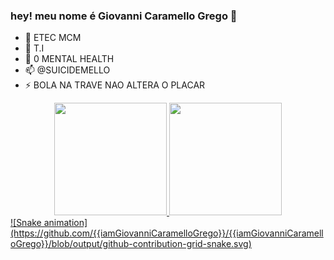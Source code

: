 ### hey! meu nome é Giovanni Caramello Grego 👋


- 🔭 ETEC MCM
- 🌱 T.I
- 🤔 0 MENTAL HEALTH
- 📫 @SUICIDEMELLO
- ⚡ BOLA NA TRAVE NAO ALTERA O PLACAR

<div align="center">
  <a href="https://github.com/iamGiovanniCaramelloGrego">
  <img height="180em" src="https://github-readme-stats.vercel.app/api?username=iamGiovanniCaramelloGrego&show_icons=true&theme=dark&include_all_commits=true&count_private=true"/>
  <img height="180em" src="https://github-readme-stats.vercel.app/api/top-langs/?username=iamGiovanniCaramelloGrego&layout=compact&langs_count=7&theme=dracula"/>
</div>
![Snake animation](https://github.com/{{iamGiovanniCaramelloGrego}}/{{iamGiovanniCaramelloGrego}}/blob/output/github-contribution-grid-snake.svg)
